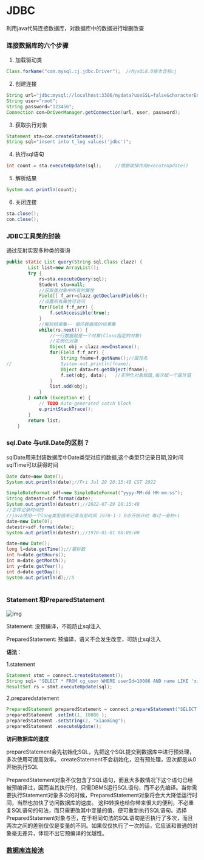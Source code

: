 # JDBC

利用java代码连接数据库，对数据库中的数据进行增删改查

### 连接数据库的六个步骤

1. 加载驱动类

```java
Class.forName("com.mysql.cj.jdbc.Driver");  //MysQL8.0版本含有cj
```

2. 创建连接

```java
String url="jdbc:mysql://localhost:3306/mydata?useSSL=false&characterEncoding=utf8";
String user="root";
String password="123456";
Connection con=DriverManager.getConnection(url, user, password);	
```

3. 获取执行对象

```java
Statement sta=con.createStatement();
String sql="insert into t_log values('jdbc')";
```

4. 执行sql语句

```java
int count = sta.executeUpdate(sql);		//增删改操作用executeUpdate()
```

5. 解析结果

```java
System.out.println(count);
```

6. 关闭连接

```java
sta.close();
con.close();
```

### JDBC工具类的封装

通过反射实现多种类的查询

```java
public static List query(String sql,Class clazz) {
		List list=new ArrayList();
		try {
			rs=sta.executeQuery(sql);
			Student stu=null;
			//获取类对象中所有的属性
			Field[] f_arr=clazz.getDeclaredFields();
			//设置所有属性可访问
			for(Field f:f_arr) {
				f.setAccessible(true);
			}
			//解析结果集-- 循环数据库的结果集
			while(rs.next()) {
				//一行数据就是一个对象(Class指定的对象)
				//实例化对象
				Object obj = clazz.newInstance();
				for(Field f:f_arr) {
					String fname=f.getName();//属性名
//					System.out.println(fname);
					Object data=rs.getObject(fname);
					f.set(obj, data);	//实例化对象赋值,每次赋一个属性值
				}
				list.add(obj);
			}
		} catch (Exception e) {
			// TODO Auto-generated catch block
			e.printStackTrace();
		}
		return list;
	}
```

### sql.Date 与util.Date的区别？

sqlDate用来封装数据库中Date类型对应的数据,这个类型只记录日期,没时间
sqlTime可以获得时间

```java
Date date=new Date();
System.out.println(date);//Fri Jul 29 20:15:48 CST 2022

SimpleDateFormat sdf=new SimpleDateFormat("yyyy-MM-dd HH:mm:ss");
String datestr=sdf.format(date);
System.out.println(datestr);//2022-07-29 20:15:48
//怎样记录时间的
//java使用一个long类型值来记录当前时间 1970-1-1 0点开始计时 每过一毫秒+1
date=new Date(0);
datestr=sdf.format(date);
System.out.println(datestr);//1970-01-01 08:00:00

date=new Date();
long l=date.getTime();//毫秒数
int h=date.getHours();
int m=date.getMonth();
int y=date.getYear();
int d=date.getDay();
System.out.println(d);//5
		
```

### Statement 和PreparedStatement

![img](https://uploadfiles.nowcoder.com/images/20220210/927157434_1644473008677/DC7D2F09EF5C3133E1820320C0D75536)

Statement: 没预编译，不能防止sql注入

PreparedStatement: 预编译，语义不会发生改变，可防止sql注入

**语法**：

1.statement

```java
Statement stmt = connect.createStatement();
String sql= "SELECT * FROM cg_user WHERE userId=10086 AND name LIKE 'xiaoming'";
ResultSet rs = stmt.executeUpdate(sql);
```

2.preparedstatement

```java
PreparedStatement preparedStatement = connect.prepareStatement("SELECT * FROM cg_user WHERE userId= ? AND name LIKE ?");  
preparedStatement .setInt(1, 10086 );  
preparedStatement .setString(2, "xiaoming");  
preparedStatement .executeUpdate();  
```

**访问数据库的速度**

prepareStatement会先初始化SQL，先把这个SQL提交到数据库中进行预处理，多次使用可提高效率。
createStatement不会初始化，没有预处理，没次都是从0开始执行SQL

PreparedStatement对象不仅包含了SQL语句，而且大多数情况下这个语句已经被预编译过，因而当其执行时，只需DBMS运行SQL语句，而不必先编译。当你需要执行Statement对象多次的时候，PreparedStatement对象将会大大降低运行时间，当然也加快了访问数据库的速度。
这种转换也给你带来很大的便利，不必重复SQL语句的句法，而只需更改其中变量的值，便可重新执行SQL语句。选择PreparedStatement对象与否，在于相同句法的SQL语句是否执行了多次，而且两次之间的差别仅仅是变量的不同。如果仅仅执行了一次的话，它应该和普通的对象毫无差异，体现不出它预编译的优越性。

### [数据库连接池](https://blog.csdn.net/congchp/article/details/122884165)



